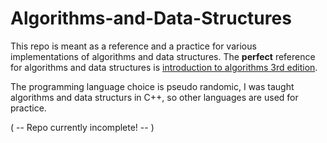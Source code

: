 # Algorithms-and-Data-Structures

This repo is meant as a reference and a practice for various implementations of algorithms and data structures.
The **__perfect__** reference for algorithms and data structures is [introduction to algorithms 3rd edition](https://sd.blackball.lv/library/Introduction_to_Algorithms_Third_Edition_(2009).pdf).

The programming language choice is pseudo randomic, I was taught algorithms and data structurs in C++, so other languages are used for practice.


( -- Repo currently incomplete! -- )
